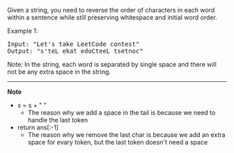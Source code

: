 Given a string, you need to reverse the order of characters in each word within a sentence while still preserving whitespace and initial word order.

Example 1:
<pre>
Input: "Let's take LeetCode contest"
Output: "s'teL ekat edoCteeL tsetnoc"
</pre>
Note: In the string, each word is separated by single space and there will not be any extra space in the string.
  
***
  
**Note**  
* s = s + " "
  * The reason why we add a space in the tail is because we need to handle the last token
* return ans[:-1]
  * The reason why we remove the last char is because we add an extra space for evary token, but the last token doesn't need a space
